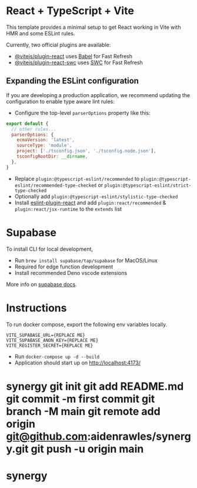 # React + TypeScript + Vite

This template provides a minimal setup to get React working in Vite with HMR and some ESLint rules.

Currently, two official plugins are available:

- [@vitejs/plugin-react](https://github.com/vitejs/vite-plugin-react/blob/main/packages/plugin-react/README.md) uses [Babel](https://babeljs.io/) for Fast Refresh
- [@vitejs/plugin-react-swc](https://github.com/vitejs/vite-plugin-react-swc) uses [SWC](https://swc.rs/) for Fast Refresh

## Expanding the ESLint configuration

If you are developing a production application, we recommend updating the configuration to enable type aware lint rules:

- Configure the top-level `parserOptions` property like this:

```js
export default {
  // other rules...
  parserOptions: {
    ecmaVersion: 'latest',
    sourceType: 'module',
    project: ['./tsconfig.json', './tsconfig.node.json'],
    tsconfigRootDir: __dirname,
  },
}
```

- Replace `plugin:@typescript-eslint/recommended` to `plugin:@typescript-eslint/recommended-type-checked` or `plugin:@typescript-eslint/strict-type-checked`
- Optionally add `plugin:@typescript-eslint/stylistic-type-checked`
- Install [eslint-plugin-react](https://github.com/jsx-eslint/eslint-plugin-react) and add `plugin:react/recommended` & `plugin:react/jsx-runtime` to the `extends` list

# Supabase

To install CLI for local development, 
- Run `brew install supabase/tap/supabase` for MacOS/Linux
- Required for edge function development
- Install recommended Deno vscode extensions

More info on [supabase docs](https://supabase.com/docs).

# Instructions

To run docker compose, export the following env variables locally.
```
VITE_SUPABASE_URL={REPLACE ME}
VITE_SUPABASE_ANON_KEY={REPLACE ME}
VITE_REGISTER_SECRET={REPLACE ME}
```
- Run `docker-compose up -d --build`
- Application should start up on [http://localhost:4173/](http://localhost:4173/)
# synergy git init git add README.md git commit -m first commit git branch -M main git remote add origin git@github.com:aidenrawles/synergy.git git push -u origin main
# synergy

